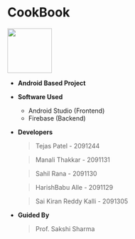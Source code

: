 # CookBook
  <img src="https://github.com/tejaspatel083/CookBook/blob/master/app/src/main/res/drawable-hdpi/logo.png" width="100">

* **Android Based Project**

* **Software Used**
  - Android Studio (Frontend)
  - Firebase  (Backend)

* **Developers** 
  > Tejas Patel - 2091244

  > Manali Thakkar - 2091131  

  > Sahil Rana - 2091130  
  
  > HarishBabu Alle - 2091129

  > Sai Kiran Reddy Kalli - 2091305
  
* **Guided By**
  > Prof. Sakshi Sharma

  
